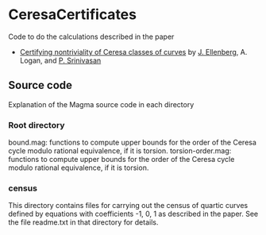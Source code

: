 # CeresaCertificates

Code to do the calculations described in the paper

- [Certifying nontriviality of Ceresa classes of curves](https://arxiv.org) by
[J. Ellenberg](https://people.math.wisc.edu/~ellenberg/),
A. Logan, and
[P. Srinivasan](https://padmask.github.io/)

## Source code

Explanation of the Magma source code in each directory

### Root directory

bound.mag: functions to compute upper bounds for the order of the Ceresa cycle modulo rational equivalence, if it is torsion.
torsion-order.mag: functions to compute upper bounds for the order of the Ceresa cycle modulo rational equivalence, if it is torsion.

### census

This directory contains files for carrying out the census of quartic curves defined by equations with coefficients -1, 0, 1 as described in the paper.  See the file readme.txt in that directory for details.
